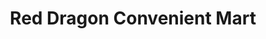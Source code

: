 ---
title: "Red Dragon Convenient Mart"
url: /niles/red-dragon-convenient-mart/
shop: convenience
---